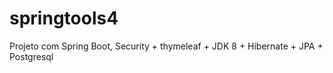 # springtools4
Projeto com Spring Boot, Security + thymeleaf + JDK 8 + Hibernate + JPA + Postgresql
